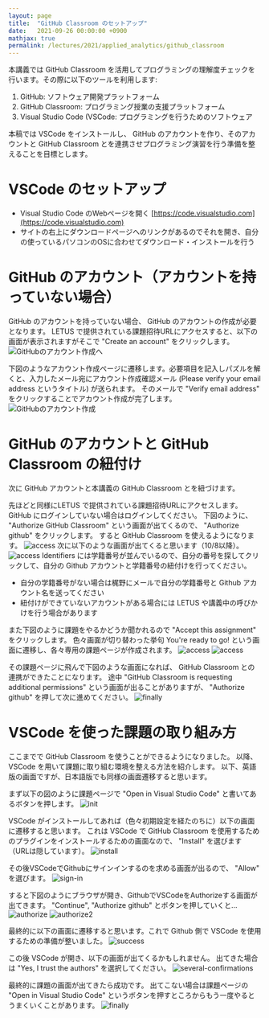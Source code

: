 ```yaml
---
layout: page
title:  "GitHub Classroom のセットアップ"
date:   2021-09-26 00:00:00 +0900
mathjax: true
permalink: /lectures/2021/applied_analytics/github_classroom
---
```


本講義では GitHub Classroom を活用してプログラミングの理解度チェックを行います。その際に以下のツールを利用します:

1. GitHub: ソフトウェア開発プラットフォーム
2. GitHub Classroom: プログラミング授業の支援プラットフォーム
3. Visual Studio Code (VSCode: プログラミングを行うためのソフトウェア

本稿では VSCode をインストールし、 GitHub のアカウントを作り、そのアカウントと GitHub Classroom とを連携させプログラミング演習を行う準備を整えることを目標とします。

# VSCode のセットアップ

- Visual Studio Code のWebページを開く [https://code.visualstudio.com](https://code.visualstudio.com)
- サイトの右上にダウンロードページへのリンクがあるのでそれを開き、自分の使っているパソコンのOSに合わせてダウンロード・インストールを行う


# GitHub のアカウント（アカウントを持っていない場合）
GitHub のアカウントを持っていない場合、 GitHub のアカウントの作成が必要となります。
LETUS で提供されている課題招待URLにアクセスすると、以下の画面が表示されますがそこで "Create an account" をクリックします。
![GitHubのアカウント作成へ](account/github/1.png)

下図のようなアカウント作成ページに遷移します。必要項目を記入しパズルを解くと、入力したメール宛にアカウント作成確認メール (Please verify your email address というタイトル) が送られます。
そのメールで "Verify email address" をクリックすることでアカウント作成が完了します。
![GitHubのアカウント作成](account/github/2.png)


# GitHub のアカウントと GitHub Classroom の紐付け
次に GitHub アカウントと本講義の GitHub Classroom とを紐づけます。

先ほどと同様にLETUS で提供されている課題招待URLにアクセスします。GitHub にログインしていない場合はログインしてください。
下図のように、 "Authorize GitHub Classroom" という画面が出てくるので、 "Authorize github" をクリックします。
すると GitHub Classroom を使えるようになります。
![access](account/classroom/authorize1-0.png)
次に以下のような画面が出てくると思います（10/8以降）。
![access](account/classroom/authorize1-0-5.png)
Identifiers には学籍番号が並んでいるので、自分の番号を探してクリックして、自分の Github アカウントと学籍番号の紐付けを行ってください。
- 自分の学籍番号がない場合は梶野にメールで自分の学籍番号と Github アカウント名を送ってください
- 紐付けができていないアカウントがある場合には LETUS や講義中の呼びかけを行う場合があります

また下図のように課題をやるかどうか聞かれるので "Accept this assignment" をクリックします。
色々画面が切り替わった挙句 You're ready to go! という画面に遷移し、各々専用の課題ページが作成されます。
![access](account/classroom/authorize1-1.png)
![access](account/classroom/authorize1-3.png)

その課題ページに飛んで下図のような画面になれば、 GitHub Classroom との連携ができたことになります。
途中 "GitHub Classroom is requesting additional permissions" という画面が出ることがありますが、 "Authorize github" を押して次に進めてください。
![finally](account/classroom/finally.png)


# VSCode を使った課題の取り組み方
ここまでで GitHub Classroom を使うことができるようになりました。
以降、 VSCode を用いて課題に取り組む環境を整える方法を紹介します。
以下、英語版の画面ですが、日本語版でも同様の画面遷移すると思います。

まず以下の図のように課題ページで "Open in Visual Studio Code" と書いてあるボタンを押します。
![init](account/vscode/init.png)

VSCode がインストールしてあれば（色々初期設定を経たのちに）以下の画面に遷移すると思います。
これは VSCode で GitHub Classroom を使用するためのプラグインをインストールするための画面なので、 "Install" を選びます（URLは隠しています）。
![install](account/vscode/install-plugin.png)

その後VSCodeでGithubにサインインするのを求める画面が出るので、 "Allow" を選びます。
![sign-in](account/vscode/sign-in.png)

すると下図のようにブラウザが開き、GithubでVSCodeをAuthorizeする画面が出てきます。
"Continue", "Authorize github" とボタンを押していくと...
![authorize](account/vscode/authorize.png)
![authorize2](account/vscode/authorize2.png)

最終的に以下の画面に遷移すると思います。これで Github 側で VSCode を使用するための準備が整いました。
![success](account/vscode/success.png)

この後 VSCode が開き、以下の画面が出てくるかもしれません。
出てきた場合は "Yes, I trust the authors" を選択してください。
![several-confirmations](account/vscode/several-confirmations.png)

最終的に課題の画面が出てきたら成功です。
出てこない場合は課題ページの "Open in Visual Studio Code" というボタンを押すところからもう一度やるとうまくいくことがあります。
![finally](account/vscode/finally.png)

